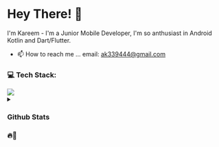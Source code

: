 # Hey There! 👋
I'm Kareem - I'm a Junior Mobile Developer, I'm so anthusiast in Android Kotlin and Dart/Flutter.
- 📫 How to reach me ... 
     email: ak339444@gmail.com
<!-- Presently, I'm developing Software & apps with Flutter, You can see my portfolio on <a href="https://instagram.com/@codewithflexz"> Instagram.</a> -->
### 💻 Tech Stack:
<a href="#">
    <img src="https://skillicons.dev/icons?i=kotlin,dart,flutter,firebase,androidstudio,postman,git,github&theme=dark" />
  </a>
  
<!-- ### 🌐 Socials:
<a href="https://instagram.com/codewithflexz">
    <img src="https://skillicons.dev/icons?i=instagram&theme=dark" />
  </a>
  <a href="https://tlgrm.in/Codewithflexz" target="_blank" rel="noreferrer"><img src="https://www.freepnglogos.com/uploads/telegram-logo-4.png" height="50"  /></a>
  <a href="https://www.buymeacoffee.com/AmirBayat" target="_blank" rel="noreferrer"><img src="https://cdn.dribbble.com/users/3349322/avatars/normal/ef2dbd3c4c50e2b4f7c916f1e763e5b6.jpg?1605768164" height="50"  /></a>
  <a href="https://www.youtube.com/c/ProgrammingWithFlexZ" target="_blank" rel="noreferrer"><img src="https://cdn.icon-icons.com/icons2/2592/PNG/512/youtube_logo_icon_154503.png" height=55  ></a>
  <a href="https://amirbayat.dev@gmail.com" target="_blank" rel="noreferrer"><img src="https://www.pngall.com/wp-content/uploads/12/Gmail-Logo-PNG-Cutout.png" height="50" /></a>
  <a href="https://zaap.bio/CodeWithFlexz" target="_blank" rel="noreferrer"><img src="https://s3-eu-west-1.amazonaws.com/tpd/logos/60e537346fa87d00016b77cc/0x0.png" height="50" /></a> -->
 
  
<details>
 <summary> <h3>Github Stats <h3>🔥🚀</summary>
    
![](https://github-readme-stats.vercel.app/api?username=kareem96&theme=tokyonight&hide_border=false&include_all_commits=true&count_private=true)<br/>
![](https://github-readme-streak-stats.herokuapp.com/?user=kareem96&theme=tokyonight&hide_border=false)<br/>
</details>

<!-- ![status](https://camo.githubusercontent.com/ad8ea6fc9da53ab080110622c5b283bc938578fb067b05059d91aab2883fce4b/68747470733a2f2f6b6f6d617265762e636f6d2f67687076632f3f757365726e616d653d616d6972626179617430266c6162656c3d50726f66696c65253230766965777326636f6c6f723d383034326663267374796c653d706c6173746963) -->

<!--   ## 💰 You can help me by Donating
<a href="https://www.buymeacoffee.com/AmirBayat"><img src="https://cdn.buymeacoffee.com/buttons/v2/default-yellow.png" width="200" /></a> -->



<!-- - 👋 Hi, I’m @kareem96
- 👀 I’m interested in Mobile Developer Enthusiast
- 🌱 I’m currently learning Kotlin and Flutter
- 💞️ I’m looking to collaborate on ...
- 📫 How to reach me ... 
     email: ak339444@gmail.com -->
     

<!-- ## 💻 Tech Stack
![Kotlin](https://img.shields.io/badge/kotlin-%230095D5.svg?style=for-the-badge&logo=kotlin&logoColor=white)
![Dart](https://img.shields.io/badge/dart-%230175C2.svg?style=for-the-badge&logo=dart&logoColor=white)
![Flutter](https://img.shields.io/badge/Flutter-%2302569B.svg?style=for-the-badge&logo=Flutter&logoColor=white)
![Java](https://img.shields.io/badge/java-%23ED8B00.svg?style=for-the-badge&logo=java&logoColor=white)
![JavaScript](https://img.shields.io/badge/javascript-%23323330.svg?style=for-the-badge&logo=javascript&logoColor=%23F7DF1E)
![Postman](https://img.shields.io/badge/Postman-FF6C37?style=for-the-badge&logo=postman&logoColor=white)
![Androidstudio](https://img.shields.io/badge/Androidstudio-23430098?style=for-the-badge&logo=androidstudio&logoColor=white)
![Visualstudio](https://img.shields.io/badge/Visualstudio-%2302569B.svg?style=for-the-badge&logo=Visualstudio&logoColor=white)
![Firebase](https://img.shields.io/badge/firebase-%23039BE5.svg?style=for-the-badge&logo=firebase) -->

<!-- ## GitHub Stats
![](http://github-profile-summary-cards.vercel.app/api/cards/stats?username=kareem96&theme=solarized_dark) -->
<!-- ## Github Profile Summary Card
![](http://github-profile-summary-cards.vercel.app/api/cards/profile-details?username=kareem96&theme=solarized_dark) -->
<!-- 
## Top Languages
<p align="center">
<img width="48%" src="http://github-profile-summary-cards.vercel.app/api/cards/repos-per-language?username=kareem96&theme=solarized_dark" />
<img width="48%" src="http://github-profile-summary-cards.vercel.app/api/cards/most-commit-language?username=kareem96&theme=solarized_dark" />
</p> -->


<!---
kareem96/kareem96 is a ✨ special ✨ repository because its `README.md` (this file) appears on your GitHub profile.
You can click the Preview link to take a look at your changes.
--->
